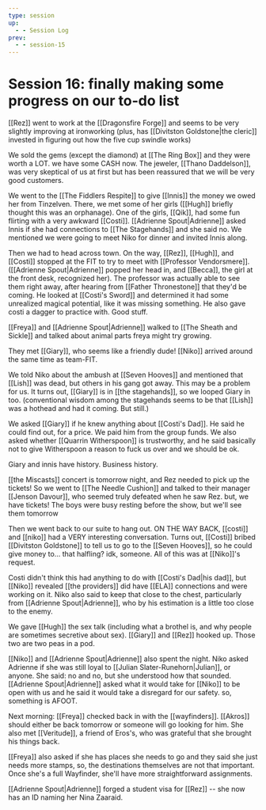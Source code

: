 ```yaml
---
type: session
up:
  - - Session Log
prev:
  - - session-15
---
```


# Session 16: finally making some progress on our to-do list

[[Rez]] went to work at the [[Dragonsfire Forge]] and seems to be very slightly improving at ironworking (plus, has [[Divitston Goldstone|the cleric]] invested in figuring out how the five cup swindle works)

We sold the gems (except the diamond) at [[The Ring Box]] and they were worth a LOT. we have some CASH now. The jeweler, [[Thano Daddelson]], was very skeptical of us at first but has been reassured that we will be very good customers. 

We went to the [[The Fiddlers Respite]] to give [[Innis]] the money we owed her from Tinzelven. There, we met some of her girls ([[Hugh]] briefly thought this was an orphanage). One of the girls, [[Qik]], had some fun flirting with a very awkward [[Costi]]. [[Adrienne Spout|Adrienne]] asked Innis if she had connections to [[The Stagehands]] and she said no. We mentioned we were going to meet Niko for dinner and invited Innis along.

Then we had to head across town. On the way, [[Rez]], [[Hugh]], and [[Costi]] stopped at the FIT to try to meet with [[Professor Vendorsmere]]. ([[Adrienne Spout|Adrienne]] popped her head in, and [[Becca]], the girl at the front desk, recognized her). The professor was actually able to see them right away, after hearing from [[Father Thronestone]] that they'd be coming. He looked at [[Costi's Sword]] and determined it had some unrealized magical potential, like it was missing something. He also gave costi a dagger to practice with. Good stuff. 

[[Freya]] and [[Adrienne Spout|Adrienne]] walked to [[The Sheath and Sickle]] and talked about animal parts freya might try growing. 

They met [[Giary]], who seems like a friendly dude! [[Niko]] arrived around the same time as team-FIT. 

We told Niko about the ambush at [[Seven Hooves]] and mentioned that [[Lish]] was dead, but others in his gang got away. This may be a problem for us. It turns out, [[Giary]] is in [[the stagehands]], so we looped Giary in too. (conventional wisdom among the stagehands seems to be that [[Lish]] was a hothead and had it coming. But still.)

We asked [[Giary]] if he knew anything about [[Costi's Dad]]. He said he could find out, for a price. We paid him from the group funds. We also asked whether [[Quarrin Witherspoon]] is trustworthy, and he said basically not to give Witherspoon a reason to fuck us over and we should be ok. 

Giary and innis have history. Business history. 

[[the Miscasts]] concert is tomorrow night, and Rez needed to pick up the tickets! So we went to [[The Needle Cushion]] and talked to their manager [[Jenson Davour]], who seemed truly defeated when he saw Rez. but, we have tickets! The boys were busy resting before the show, but we'll see them tomorrow 

Then we went back to our suite to hang out. ON THE WAY BACK, [[costi]] and [[niko]] had a VERY interesting conversation. Turns out, [[Costi]] bribed [[Divitston Goldstone]] to tell us to go to the [[Seven Hooves]], so he could give money to... that halfling? idk, someone. All of this was at [[Niko]]'s request.

Costi didn't think this had anything to do with [[Costi's Dad|his dad]], but [[Niko]] revealed [[the providers]] did have [[ELA]] connections and were working on it. Niko also said to keep that close to the chest, particularly from [[Adrienne Spout|Adrienne]], who by his estimation is a little too close to the enemy. 

We gave [[Hugh]] the sex talk (including what a brothel is, and why people are sometimes secretive about sex). [[Giary]] and [[Rez]] hooked up. Those two are two peas in a pod.

[[Niko]] and [[Adrienne Spout|Adrienne]] also spent the night. Niko asked Adrienne if she was still loyal to [[Julian Slater-Runehorn|Julian]], or anyone. She said: no and no, but she understood how that sounded. [[Adrienne Spout|Adrienne]] asked what it would take for [[Niko]] to be open with us and he said it would take a disregard for our safety. so, something is AFOOT. 

Next morning: [[Freya]] checked back in with the [[wayfinders]]. [[Akros]] should either be back tomorrow or someone will go looking for him. She also met [[Veritude]], a friend of Eros's, who was grateful that she brought his things back. 

[[Freya]] also asked if she has places she needs to go and they said she just needs more stamps, so, the destinations themselves are not that important. Once she's a full Wayfinder, she'll have more straightforward assignments.

[[Adrienne Spout|Adrienne]] forged a student visa for [[Rez]] -- she now has an ID naming her Nina Zaaraid.

